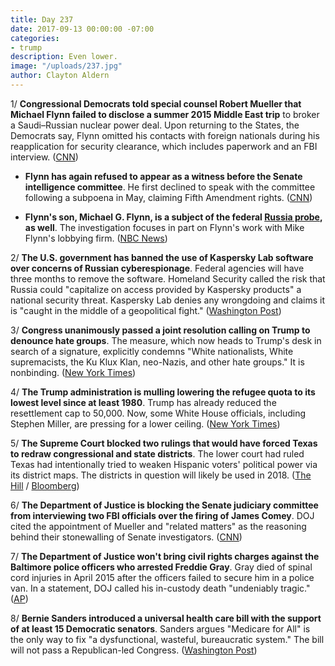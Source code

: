 ```yaml
---
title: Day 237
date: 2017-09-13 00:00:00 -07:00
categories:
- trump
description: Even lower.
image: "/uploads/237.jpg"
author: Clayton Aldern
---
```


1/ **Congressional Democrats told special counsel Robert Mueller that Michael Flynn failed to disclose a summer 2015 Middle East trip** to broker a Saudi–Russian nuclear power deal. Upon returning to the States, the Democrats say, Flynn omitted his contacts with foreign nationals during his reapplication for security clearance, which includes paperwork and an FBI interview. ([CNN](http://www.cnn.com/2017/09/13/politics/democrats-mueller-flynn-middle-east-trip-disclosure/index.html))

* **Flynn has again refused to appear as a witness before the Senate intelligence committee**. He first declined to speak with the committee following a subpoena in May, claiming Fifth Amendment rights. ([CNN](http://www.cnn.com/2017/09/12/politics/michael-flynn-senate-subpoena-refusal/index.html))

* **Flynn's son, Michael G. Flynn, is a subject of the federal <a href="{{ site.baseurl }}/trump-russia-investigation/">Russia probe</a>, as well**. The investigation focuses in part on Flynn's work with Mike Flynn's lobbying firm. ([NBC News](https://www.nbcnews.com/news/us-news/mike-flynn-s-son-subject-federal-russia-probe-n800741))

2/ **The U.S. government has banned the use of Kaspersky Lab software over concerns of Russian cyberespionage**. Federal agencies will have three months to remove the software. Homeland Security called the risk that Russia could "capitalize on access provided by Kaspersky products" a national security threat. Kaspersky Lab denies any wrongdoing and claims it is "caught in the middle of a geopolitical fight." ([Washington Post](https://www.washingtonpost.com/world/national-security/us-to-ban-use-of-kaspersky-software-in-federal-agencies-amid-concerns-of-russian-espionage/2017/09/13/36b717d0-989e-11e7-82e4-f1076f6d6152_story.html))

3/ **Congress unanimously passed a joint resolution calling on Trump to denounce hate groups**. The measure, which now heads to Trump's desk in search of a signature, explicitly condemns "White nationalists, White supremacists, the Ku Klux Klan, neo-Nazis, and other hate groups." It is nonbinding. ([New York Times](https://www.nytimes.com/2017/09/12/us/congress-trump-hate-groups-charlottesville.html))

4/ **The Trump administration is mulling lowering the refugee quota to its lowest level since at least 1980**. Trump has already reduced the resettlement cap to 50,000. Now, some White House officials, including Stephen Miller, are pressing for a lower ceiling. ([New York Times](https://www.nytimes.com/2017/09/12/us/politics/trump-refugee-quota.html))

5/ **The Supreme Court blocked two rulings that would have forced Texas to redraw congressional and state districts**. The lower court had ruled Texas had intentionally tried to weaken Hispanic voters' political power via its district maps. The districts in question will likely be used in 2018. ([The Hill](http://thehill.com/blogs/blog-briefing-room/350390-supreme-court-blocks-rulings-forcing-texas-to-redraw-districts) / [Bloomberg](https://www.bloomberg.com/news/articles/2017-09-13/supreme-court-reinstates-texas-voting-districts-found-biased))

6/ **The Department of Justice is blocking the Senate judiciary committee from interviewing two FBI officials over the firing of James Comey**. DOJ cited the appointment of Mueller and "related matters" as the reasoning behind their stonewalling of Senate investigators. ([CNN](http://www.cnn.com/2017/09/13/politics/fbi-official-interview-request-denied-justice-department/index.html))

7/ **The Department of Justice won't bring civil rights charges against the Baltimore police officers who arrested Freddie Gray**. Gray died of spinal cord injuries in April 2015 after the officers failed to secure him in a police van. In a statement, DOJ called his in-custody death "undeniably tragic." ([AP](https://apnews.com/8bb9b0fb460746dc87a53ba416789269))

8/ **Bernie Sanders introduced a universal health care bill with the support of at least 15 Democratic senators**. Sanders argues "Medicare for All" is the only way to fix "a dysfunctional, wasteful, bureaucratic system." The bill will not pass a Republican-led Congress. ([Washington Post](https://www.washingtonpost.com/powerpost/sanders-will-introduce-universal-health-care-backed-by-15-democrats/2017/09/12/d590ef26-97b7-11e7-87fc-c3f7ee4035c9_story.html))